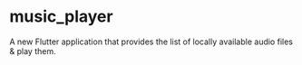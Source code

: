 # music_player

A new Flutter application that provides the list of locally available audio files & play them.
